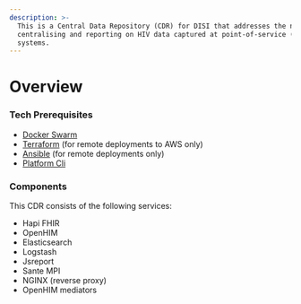 ```yaml
---
description: >-
  This is a Central Data Repository (CDR) for DISI that addresses the need for
  centralising and reporting on HIV data captured at point-of-service (POS)
  systems.
---
```


# Overview

### Tech Prerequisites

* [Docker Swarm](https://docs.docker.com/engine/swarm/)
* [Terraform](https://www.terraform.io/) (for remote deployments to AWS only)
* [Ansible](https://www.ansible.com/) (for remote deployments only)
* [Platform Cli](https://app.gitbook.com/o/lTiMw1wKTVQEjepxV4ou/s/TwrbQZir3ZdvejunAFia/)

### Components

This CDR consists of the following services:

* Hapi FHIR
* OpenHIM
* Elasticsearch
* Logstash
* Jsreport
* Sante MPI
* NGINX (reverse proxy)
* OpenHIM mediators

